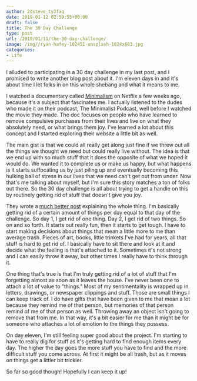 ```yaml
---
author: 2dsteve_ty3fxq
date: 2019-01-12 02:59:55+00:00
draft: false
title: The 30 Day Challenge
type: post
url: /2019/01/11/the-30-day-challenge/
image: /img//ryan-hafey-102451-unsplash-1024x683.jpg
categories:
- Life
---
```






I alluded to participating in a 30 day challenge in my last post, and I promised to write another blog post about it. I'm eleven days in and it's about time I let folks in on this whole shebang and what it means to me.







I watched a documentary called [Minimalism](https://www.youtube.com/watch?v=0Co1Iptd4p4) on Netflix a few weeks ago, because it's a subject that fascinates me. I actually listened to the dudes who made it on their podcast, The Minimalist Podcast, well before I watched the movie they made. The doc focuses on people who have learned to remove compulsive purchases from their lives and live on what they absolutely need, or what brings them joy. I've learned a lot about this concept and I started exploring their website a little bit as well.







The main gist is that we could all really get along just fine if we threw out all the things we thought we need but could really live without. The idea is that we end up with so much stuff that it does the opposite of what we hoped it would do. We wanted it to complete us or make us happy, but what happens is it starts suffocating us by just piling up and eventually becoming this hulking ball of stress in our lives that we need can't get out from under. Now that's me talking about myself, but I'm sure this story matches a ton of folks out there. So the 30 day challenge is all about trying to get a handle on this by routinely getting rid of stuff that doesn't give you joy.







They wrote a [much better post](https://www.theminimalists.com/game/) explaining the whole thing. I'm basically getting rid of a certain amount of things per day equal to that day of the challenge. So day 1, I get rid of one thing. Day 2, I get rid of two things. So on and so forth. It starts out really fun, then it starts to get tough. I have to start making decisions about things that mean a little more to me than average trash. Pieces of art, books, little trinkets I've had for years, all that stuff is hard to get rid of. I basically have to sit there and look at it and decide what the feeling is that's attached to it. Sometimes it's not strong and I can easily throw it away, but other times I really have to think through it. 







One thing that's true is that I'm truly getting rid of a lot of stuff that I'm forgetting almost as soon as it leaves the house. I've never been one to attach a lot of value to "things." Most of my sentimentality is wrapped up in letters, drawings, or newspaper clippings and stuff. Those are small things I can keep track of. I do have gifts that have been given to me that mean a lot because they remind me of that person, but memories of that person remind of me of that person as well. Throwing away an object isn't going to remove that from me. In that way, it's a bit easier for me than it might be for someone who attaches a lot of emotion to the things they possess.







On day eleven, I'm still feeling super good about the project. I'm starting to have to really dig for stuff as it's getting hard to find enough items every day. The higher the day goes the more stuff you have to find and the more difficult stuff you come across. At first it might be all trash, but as it moves on things get a littler bit trickier. 







So far so good though! Hopefully I can keep it up! 



